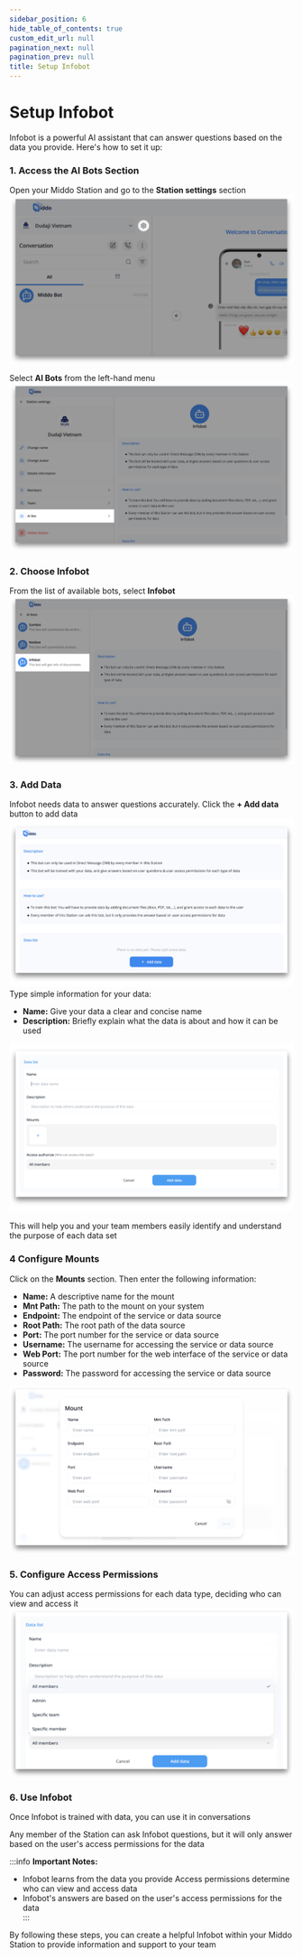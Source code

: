 ```yaml
---
sidebar_position: 6
hide_table_of_contents: true
custom_edit_url: null
pagination_next: null
pagination_prev: null
title: Setup Infobot
---
```


# Setup Infobot

Infobot is a powerful AI assistant that can answer questions based on the data you provide. Here's how to set it up:

### **1. Access the AI Bots Section**

Open your Middo Station and go to the **Station settings** section    
![](./img/setup-infobot-1.png)

Select **AI Bots** from the left-hand menu
![](./img/setup-infobot-2.png)


### **2. Choose Infobot**

From the list of available bots, select **Infobot**  
![](./img/setup-infobot-3.png)

### **3. Add Data**

Infobot needs data to answer questions accurately. Click the **+ Add data** button to add data  
![](./img/setup-infobot-4.png)
Type simple information for your data:
- **Name:** Give your data a clear and concise name
- **Description:** Briefly explain what the data is about and how it can be used

![](./img/setup-infobot-5.png)

This will help you and your team members easily identify and understand the purpose of each data set



### **4 Configure Mounts**

Click on the **Mounts** section. Then enter the following information:
- **Name:** A descriptive name for the mount
- **Mnt Path:** The path to the mount on your system
- **Endpoint:** The endpoint of the service or data source
- **Root Path:** The root path of the data source
- **Port:** The port number for the service or data source
- **Username:** The username for accessing the service or data source
- **Web Port:** The port number for the web interface of the service or data source
- **Password:** The password for accessing the service or data source

![](./img/setup-infobot-6.png)


### **5. Configure Access Permissions**

You can adjust access permissions for each data type, deciding who can view and access it  
![](./img/setup-infobot-7.png)

### **6. Use Infobot**

Once Infobot is trained with data, you can use it in conversations  

Any member of the Station can ask Infobot questions, but it will only answer based on the user's access permissions for the data

:::info **Important Notes:**

- Infobot learns from the data you provide
Access permissions determine who can view and access data  
- Infobot's answers are based on the user's access permissions for the data  
:::

By following these steps, you can create a helpful Infobot within your Middo Station to provide information and support to your team